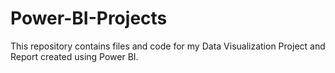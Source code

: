 # Power-BI-Projects
This repository contains files and code for my Data Visualization Project and Report created using Power BI.
